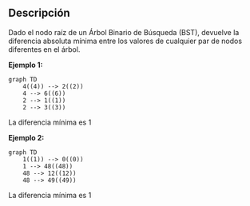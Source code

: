 ## Descripción

Dado el nodo raíz de un Árbol Binario de Búsqueda (BST), devuelve la diferencia absoluta mínima entre los valores de cualquier par de nodos diferentes en el árbol.

**Ejemplo 1:**

```mermaid
graph TD
    4((4)) --> 2((2))
    4 --> 6((6))
    2 --> 1((1))
    2 --> 3((3))
```

La diferencia mínima es 1

**Ejemplo 2:**

```mermaid
graph TD
    1((1)) --> 0((0))
    1 --> 48((48))
    48 --> 12((12))
    48 --> 49((49))
```

La diferencia mínima es 1